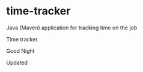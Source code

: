 # time-tracker
Java (Maven) application for tracking time on the job

Time tracker

Good Night

Updated
